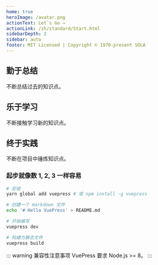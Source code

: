 ```yaml
---
home: true
heroImage: /avatar.png
actionText: Let`s Go →
actionLink: /zh/standard/Start.html
sidebarDepth: 2
sidebar: auto
footer: MIT Licensed | Copyright © 1970-present SOLA
---
```


<div style="text-align: center">
  <Bit/>
</div>

<div class="features">
  <div class="feature">
    <h2>勤于总结</h2>
    <p>不断总结过去的知识点。</p>
  </div>
  <div class="feature">
    <h2>乐于学习</h2>
    <p>不断接触学习新的知识点。</p>
  </div>
  <div class="feature">
    <h2>终于实践</h2>
    <p>不断在项目中锤炼知识点。</p>
  </div>
</div>

### 起步就像数 1, 2, 3 一样容易

``` bash
# 安装
yarn global add vuepress # 或 npm install -g vuepress

# 创建一个 markdown 文件
echo '# Hello VuePress' > README.md

# 开始编写
vuepress dev

# 构建为静态文件
vuepress build
```

::: warning 兼容性注意事项
VuePress 要求 Node.js >= 8。
:::
